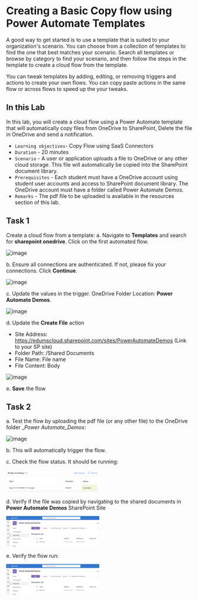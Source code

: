 # Creating a Basic Copy flow using Power Automate Templates

A good way to get started is to use a template that is suited to your organization's scenario. You can choose from a collection of templates to find the one that best matches your scenario. Search all templates or browse by category to find your scenario, and then follow the steps in the template to create a cloud flow from the template.

You can tweak templates by adding, editing, or removing triggers and actions to create your own flows. You can copy paste actions in the same flow or across flows to speed up the your tweaks.

## In this Lab

In this lab, you will create a cloud flow using a Power Automate template that will automatically copy files from OneDrive to SharePoint, Delete the file in OneDrive and send a notification.

* `Learning objectives`- Copy Flow using SaaS Connectors
* `Duration` - 20 minutes
* `Scenario` - A user or application uploads a file to OneDrive or any other cloud storage. This file will automatically be copied into the SharePoint document library.
* `Prerequisites` - Each student must have a OneDrive account using student user accounts and access to SharePoint document library. The OneDrive account must have a folder called Power Automate Demos.
* `Remarks` - The pdf file to be uploaded is available in the resources section of this lab.


## Task 1

Create a cloud flow from a template:
  a. Navigate to __Templates__ and search for __sharepoint onedrive__. Click on the first automated flow.

  <img src="https://github.com/user-attachments/assets/260ee0a4-7906-42b3-88c4-6dc5042f236c" alt="image" width="50%" height="50%">


  b. Ensure all connections are authenticated. If not, please fix your connections. Click __Continue__.

  <img src="https://github.com/user-attachments/assets/001d273a-36cd-43b6-89fa-6c2b6252df50" alt="image" width="50%" height="50%">


  c. Update the values in the trigger. OneDrive Folder Location: __Power Automate Demos__.
    
  <img src="https://github.com/user-attachments/assets/f716e6e4-4380-497e-8448-1a2567e472ee" alt="image" width="50%" height="50%">


  d. Update the __Create File__ action
  
  - Site Address: https://edumscloud.sharepoint.com/sites/PowerAutomateDemos (Link to your SP site)
  - Folder Path: /Shared Documents
  - File Name: File name
  - File Content: Body
 
  <img src="https://github.com/user-attachments/assets/83d6bb9c-edcf-44b0-8b3a-36309bf7cc56" alt="image" width="50%" height="50%">


e. __Save__ the flow

## Task 2

a. Test the flow by uploading the pdf file (or any other file) to the OneDrive folder __Power Automate_Demos_:



  <img src="https://github.com/user-attachments/assets/8f3544fc-c588-4abc-ae3c-ad4717fbf649" alt="image" width="50%" height="50%">
  
  


b. This will automatically trigger the flow.

c. Check the flow status. It should be running:

  <img src="images/image-5.png" alt="image" width="50%" height="50%">


d. Verify if the file was copied by navigating to the shared documents in __Power Automate Demos__ SharePoint Site

  <img src="images/image-6.png" alt="image" width="50%" height="50%">


e. Verify the flow run:

  <img src="images/image-6.png" alt="image" width="50%" height="50%">
